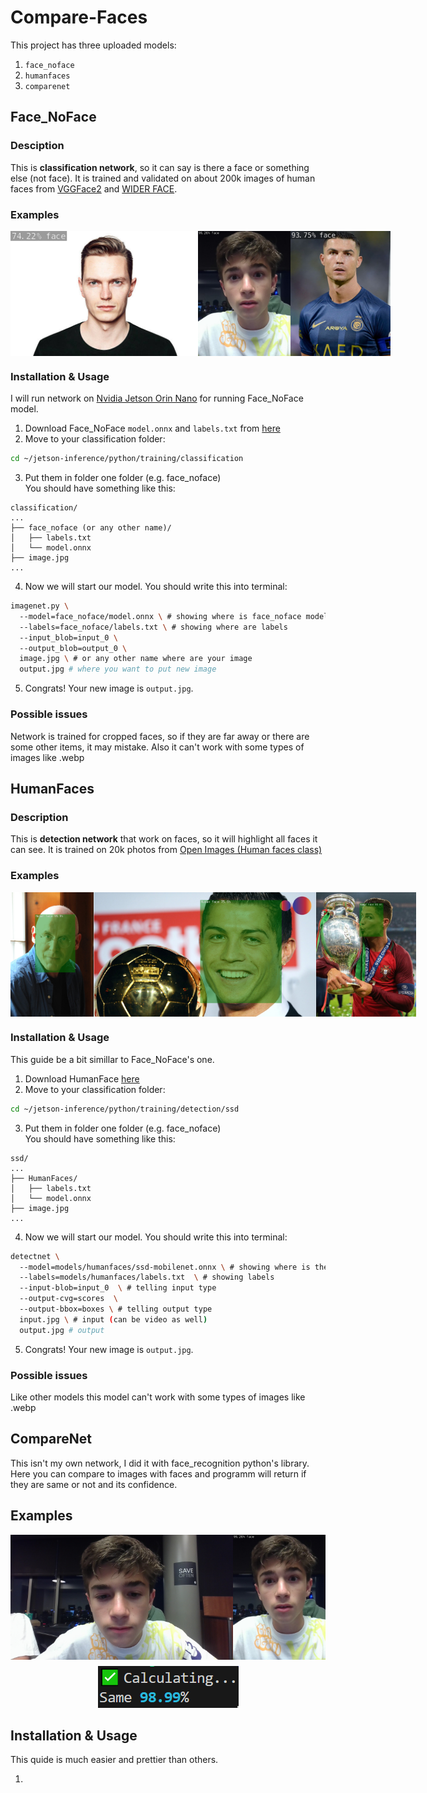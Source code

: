 # Compare-Faces

 This project has three uploaded models: 
1. `face_noface`
2. `humanfaces`
3. `comparenet`

## Face_NoFace

### Desciption

This is **classification network**, so it can say is there a face or something else (not face). It is trained and validated on about 200k images of human faces from [VGGFace2](https://www.kaggle.com/datasets/hearfool/vggface2) and [WIDER FACE](https://shuoyang1213.me/WIDERFACE/).

### Examples

<div style="display:flex; flex-direction:row;align-items:flex-start;">
    <img alt="77%example" src="./images/randguy.jpg" style="flex: 1 1 200px; width: auto; height: 200px; object-fit: contain;">
    <img alt="99%example" src="./images/me31.jpg" style="flex: 1 1 200px; width: auto; height: 200px; object-fit: contain;">
    <img alt="faceimage3" src="./images/RONALDOTHEGOAT.jpg" style="flex: 1 1 200px; width: auto; height: 200px; object-fit: contain;">
</div>

### Installation & Usage

I will run network on [Nvidia Jetson Orin Nano](https://www.nvidia.com/en-us/autonomous-machines/embedded-systems/jetson-orin/nano-super-developer-kit/) for running Face_NoFace model.

1. Download Face_NoFace `model.onnx` and `labels.txt` from [here](https://github.com/IskDava/Compare-Faces/releases/tag/Face_NoFace_v1.0.0)
2. Move to your classification folder:
```Bash
cd ~/jetson-inference/python/training/classification
```
3. Put them in folder one folder (e.g. face_noface)<br>
You should have something like this:
```
classification/
...
├── face_noface (or any other name)/
│   ├── labels.txt
│   └── model.onnx
├── image.jpg
...
```
4. Now we will start our model. You should write this into terminal:
```Bash 
imagenet.py \ 
  --model=face_noface/model.onnx \ # showing where is face_noface model
  --labels=face_noface/labels.txt \ # showing where are labels
  --input_blob=input_0 \ 
  --output_blob=output_0 \ 
  image.jpg \ # or any other name where are your image 
  output.jpg # where you want to put new image
```
5. Congrats! Your new image is `output.jpg`.

### Possible issues

Network is trained for cropped faces, so if they are far away or there are some other items, it may mistake. Also it can't work with some types of images like .webp

## HumanFaces

### Description

This is **detection network** that work on faces, so it will highlight all faces it can see. It is trained on 20k photos from [Open Images (Human faces class)](https://storage.googleapis.com/openimages/web/visualizer/index.html?set=train&type=detection&c=%2Fm%2F0dzct) 

### Examples

<div style="display:flex; flex-direction:row;align-items:flex-start;">
    <img alt="77%example" src="./images/grandpaout.jpg" style="flex: 1 1 200px; width: auto; height: 200px; object-fit: contain;">
    <img alt="99%example" src="./images/ron1.jpg" style="flex: 1 1 200px; width: auto; height: 200px; object-fit: contain;">
    <img alt="faceimage3" src="./images/ron2.jpg" style="flex: 1 1 200px; width: auto; height: 200px; object-fit: contain;">
</div>


### Installation & Usage

This guide be a bit simillar to Face_NoFace's one.

1. Download HumanFace [here](https://github.com/IskDava/Compare-Faces/releases/tag/HumanFacesv1.0.0)
2. Move to your classification folder:
```Bash
cd ~/jetson-inference/python/training/detection/ssd
```
3. Put them in folder one folder (e.g. face_noface)<br>
You should have something like this:
```
ssd/
...
├── HumanFaces/
│   ├── labels.txt
│   └── model.onnx
├── image.jpg
...
```
4. Now we will start our model. You should write this into terminal:
```Bash 
detectnet \ 
  --model=models/humanfaces/ssd-mobilenet.onnx \ # showing where is the model         
  --labels=models/humanfaces/labels.txt  \ # showing labels
  --input-blob=input_0  \ # telling input type
  --output-cvg=scores  \ 
  --output-bbox=boxes \ # telling output type
  input.jpg \ # input (can be video as well)
  output.jpg # output
```
5. Congrats! Your new image is `output.jpg`.

### Possible issues

Like other models this model can't work with some types of images like .webp


## CompareNet

This isn't my own network, I did it with face_recognition python's library. Here you can compare to images with faces and programm will return if they are same or not and its confidence.

## Examples

<div style="display:flex; flex-direction:row;align-items:flex-start;">
    <img alt="77%example" src="./images/dos.jpg" style="flex: 1 1 200px; width: auto; height: 200px; object-fit: contain;">
    <img alt="99%example" src="./images/me31.jpg" style="flex: 1 1 200px; width: auto; height: 200px; object-fit: contain;">
</div>

<div style="text-align:center; margin-top: 10px;">
    <img alt="result: 98%" src="./images/comparenet_results.png">
</div>

## Installation & Usage

This quide is much easier and prettier than others.

1. 